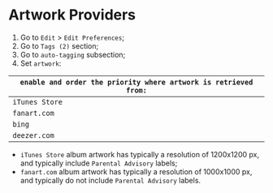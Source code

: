 # Artwork Providers

1. Go to `Edit` > `Edit Preferences`;
2. Go to `Tags (2)` section;
3. Go to `auto-tagging` subsection;
4. Set `artwork`:

| `enable and order the priority where artwork is retrieved from:` |
|----------------|
| `iTunes Store` |
| `fanart.com`   |
| `bing`         |
| `deezer.com`   |

* `iTunes Store` album artwork has typically a resolution of 1200x1200 px, and typically include `Parental Advisory` labels;
* `fanart.com` album artwork has typically a resolution of 1000x1000 px, and typically do not include `Parental Advisory` labels.
